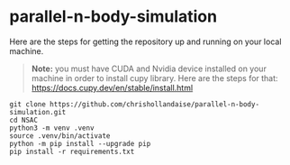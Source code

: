 # parallel-n-body-simulation

Here are the steps for getting the repository up and running on your local machine. 

>**Note:** you must have CUDA and Nvidia device installed on your machine in order to install cupy library. Here are the steps for that:
https://docs.cupy.dev/en/stable/install.html

```text
git clone https://github.com/chrishollandaise/parallel-n-body-simulation.git
cd NSAC
python3 -m venv .venv
source .venv/bin/activate
python -m pip install --upgrade pip
pip install -r requirements.txt
```